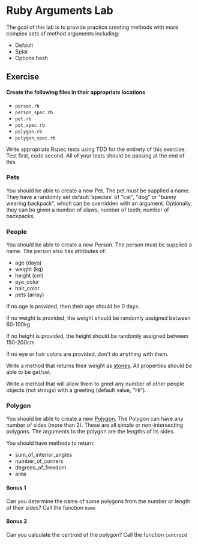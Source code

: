 # Ruby Arguments Lab

The goal of this lab is to provide practice creating methods with more complex sets of method arguments including:

- Default
- Splat
- Options hash

## Exercise

#### Create the following files in their appropriate locations
* `person.rb`
* `person_spec.rb`
* `pet.rb`
* `pet_spec.rb`
* `polygon.rb`
* `polygon_spec.rb`

Write appropriate Rspec tests using TDD for the entirety of this exercise. Test first, code second. All of your tests should be passing at the end of this.

### Pets

You should be able to create a new Pet. The pet must be supplied a name. They have a randomly set default 'species' of "cat", "dog" or "bunny wearing backpack", which can be overridden with an argument. Optionally, they can be given a number of claws, number of teeth, number of backpacks. 

### People

You should be able to create a new Person. The person must be supplied a name. The person also has attributes of:

* age (days)
* weight (kg)
* height (cm)
* eye_color
* hair_color
* pets (array)

If no age is provided, then their age should be 0 days. 

If no weight is provided, the weight should be randomly assigned between 60-100kg

If no height is provided, the height should be randomly assigned between 150-200cm

If no eye or hair colors are provided, don't do anything with them.

Write a method that returns their weight as [stones](http://en.wikipedia.org/wiki/Stone_(unit)). All properties should be able to be get/set.

Write a method that will allow them to greet any number of other people objects (not strings) with a greeting (default value, "Hi").

### Polygon

You should be able to create a new [Polygon](http://en.wikipedia.org/wiki/Polygon). The Polygon can have any number of sides (more than 2). These are all simple or non-intersecting polygons. The arguments to the polygon are the lengths of its sides. 

You should have methods to return: 

- sum_of_interior_angles
- number_of_corners
- degrees_of_freedom
- area

#### Bonus 1
Can you determine the name of some polygons from the number or length of their sides? Call the function `name`

#### Bonus 2
Can you calculate the centroid of the polygon? Call the function `centroid`
